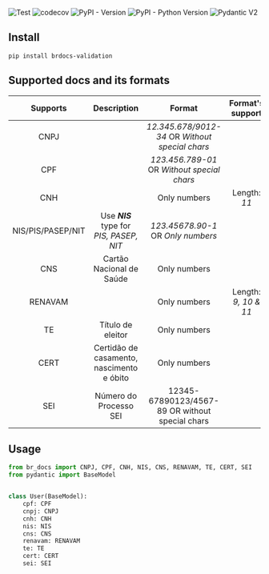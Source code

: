 ![Test](https://github.com/vinicius-oa/BRdocs-validation/actions/workflows/test.yml/badge.svg)
![codecov](https://codecov.io/gh/vinicius-oa/BRdocs-validation/graph/badge.svg?token=Z211YIKO8L)
![PyPI - Version](https://img.shields.io/pypi/v/brdocs-validation?label=pypi%20package&color=2334D058)
![PyPI - Python Version](https://img.shields.io/pypi/pyversions/brdocs-validation?color=2334D058)
![Pydantic V2](https://img.shields.io/badge/Pydantic_V2->=2.0-2334D058.svg)

## Install
```
pip install brdocs-validation
```


## Supported docs and its formats

|     Supports      |                Description                |                     Format                      |   Format's support   | 
|:-----------------:|:-----------------------------------------:|:-----------------------------------------------:|:--------------------:|
|       CNPJ        |                                           | *12.345.678/9012-34* OR _Without special chars_ |                      |
|        CPF        |                                           |   *123.456.789-01* OR _Without special chars_   |                      |
|        CNH        |                                           |                  Only numbers                   |     Length: _11_     |
| NIS/PIS/PASEP/NIT | Use _**NIS**_ type for _PIS, PASEP, NIT_  |       *123.45678.90-1* OR _Only numbers_        |                      |
|        CNS        |         Cartão Nacional de Saúde          |                  Only numbers                   |                      |
|      RENAVAM      |                                           |                  Only numbers                   | Length: _9, 10 & 11_ | 
|        TE         |             Título de eleitor             |                  Only numbers                   |                      |
|       CERT        | Certidão de casamento, nascimento e óbito |                  Only numbers                   |                      | 
|        SEI        |         Número do Processo SEI            | 12345-67890123/4567-89 OR without special chars |                      |

## Usage 

```python
from br_docs import CNPJ, CPF, CNH, NIS, CNS, RENAVAM, TE, CERT, SEI
from pydantic import BaseModel


class User(BaseModel):
    cpf: CPF
    cnpj: CNPJ
    cnh: CNH
    nis: NIS
    cns: CNS
    renavam: RENAVAM
    te: TE
    cert: CERT
    sei: SEI
```
